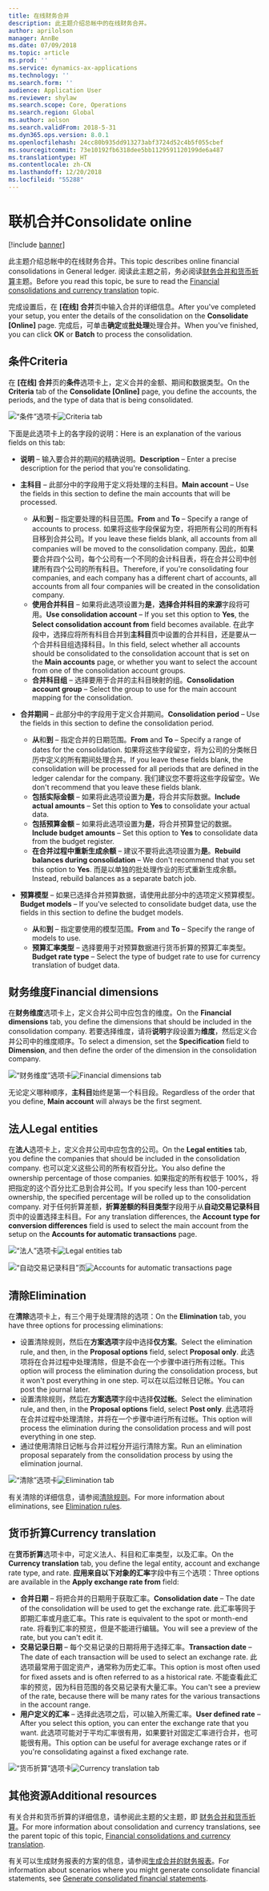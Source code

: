 ```yaml
---
title: 在线财务合并
description: 此主题介绍总帐中的在线财务合并。
author: aprilolson
manager: AnnBe
ms.date: 07/09/2018
ms.topic: article
ms.prod: ''
ms.service: dynamics-ax-applications
ms.technology: ''
ms.search.form: ''
audience: Application User
ms.reviewer: shylaw
ms.search.scope: Core, Operations
ms.search.region: Global
ms.author: aolson
ms.search.validFrom: 2018-5-31
ms.dyn365.ops.version: 8.0.1
ms.openlocfilehash: 24cc80b935dd913273abf3724d52c4b5f055cbef
ms.sourcegitcommit: 73e10192fb6318dee5bb1129591120199de6a487
ms.translationtype: HT
ms.contentlocale: zh-CN
ms.lasthandoff: 12/20/2018
ms.locfileid: "55288"
---
```

# <a name="consolidate-online"></a><span data-ttu-id="1cdc0-103">联机合并</span><span class="sxs-lookup"><span data-stu-id="1cdc0-103">Consolidate online</span></span>

[!include [banner](../includes/banner.md)]

<span data-ttu-id="1cdc0-104">此主题介绍总帐中的在线财务合并。</span><span class="sxs-lookup"><span data-stu-id="1cdc0-104">This topic describes online financial consolidations in General ledger.</span></span> <span data-ttu-id="1cdc0-105">阅读此主题之前，务必阅读[财务合并和货币折算](financial-consolidations-currency-translation.md)主题。</span><span class="sxs-lookup"><span data-stu-id="1cdc0-105">Before you read this topic, be sure to read the [Financial consolidations and currency translation](financial-consolidations-currency-translation.md) topic.</span></span>

<span data-ttu-id="1cdc0-106">完成设置后，在 **[在线] 合并**页中输入合并的详细信息。</span><span class="sxs-lookup"><span data-stu-id="1cdc0-106">After you've completed your setup, you enter the details of the consolidation on the **Consolidate [Online]** page.</span></span> <span data-ttu-id="1cdc0-107">完成后，可单击**确定**或**批处理**处理合并。</span><span class="sxs-lookup"><span data-stu-id="1cdc0-107">When you've finished, you can click **OK** or **Batch** to process the consolidation.</span></span>

## <a name="criteria"></a><span data-ttu-id="1cdc0-108">条件</span><span class="sxs-lookup"><span data-stu-id="1cdc0-108">Criteria</span></span>
<span data-ttu-id="1cdc0-109">在 **[在线] 合并**页的**条件**选项卡上，定义合并的金额、期间和数据类型。</span><span class="sxs-lookup"><span data-stu-id="1cdc0-109">On the **Criteria** tab of the **Consolidate [Online]** page, you define the accounts, the periods, and the type of data that is being consolidated.</span></span>

<span data-ttu-id="1cdc0-110">![“条件”选项卡](./media/criteria-consolidate-online.png "“条件”选项卡")</span><span class="sxs-lookup"><span data-stu-id="1cdc0-110">![Criteria tab](./media/criteria-consolidate-online.png "Criteria tab")</span></span>

<span data-ttu-id="1cdc0-111">下面是此选项卡上的各字段的说明：</span><span class="sxs-lookup"><span data-stu-id="1cdc0-111">Here is an explanation of the various fields on this tab:</span></span>

- <span data-ttu-id="1cdc0-112">**说明** – 输入要合并的期间的精确说明。</span><span class="sxs-lookup"><span data-stu-id="1cdc0-112">**Description** – Enter a precise description for the period that you're consolidating.</span></span>
- <span data-ttu-id="1cdc0-113">**主科目** – 此部分中的字段用于定义将处理的主科目。</span><span class="sxs-lookup"><span data-stu-id="1cdc0-113">**Main account** – Use the fields in this section to define the main accounts that will be processed.</span></span>

    - <span data-ttu-id="1cdc0-114">**从**和**到** – 指定要处理的科目范围。</span><span class="sxs-lookup"><span data-stu-id="1cdc0-114">**From** and **To** – Specify a range of accounts to process.</span></span> <span data-ttu-id="1cdc0-115">如果将这些字段保留为空，将把所有公司的所有科目移到合并公司。</span><span class="sxs-lookup"><span data-stu-id="1cdc0-115">If you leave these fields blank, all accounts from all companies will be moved to the consolidation company.</span></span> <span data-ttu-id="1cdc0-116">因此，如果要合并四个公司，每个公司有一个不同的会计科目表，将在合并公司中创建所有四个公司的所有科目。</span><span class="sxs-lookup"><span data-stu-id="1cdc0-116">Therefore, if you're consolidating four companies, and each company has a different chart of accounts, all accounts from all four companies will be created in the consolidation company.</span></span>
    - <span data-ttu-id="1cdc0-117">**使用合并科目** – 如果将此选项设置为**是**，**选择合并科目的来源**字段将可用。</span><span class="sxs-lookup"><span data-stu-id="1cdc0-117">**Use consolidation account** – If you set this option to **Yes**, the **Select consolidation account from** field becomes available.</span></span> <span data-ttu-id="1cdc0-118">在此字段中，选择应将所有科目合并到**主科目**页中设置的合并科目，还是要从一个合并科目组选择科目。</span><span class="sxs-lookup"><span data-stu-id="1cdc0-118">In this field, select whether all accounts should be consolidated to the consolidation account that is set on the **Main accounts** page, or whether you want to select the account from one of the consolidation account groups.</span></span>
    - <span data-ttu-id="1cdc0-119">**合并科目组** – 选择要用于合并的主科目映射的组。</span><span class="sxs-lookup"><span data-stu-id="1cdc0-119">**Consolidation account group** – Select the group to use for the main account mapping for the consolidation.</span></span>

- <span data-ttu-id="1cdc0-120">**合并期间** – 此部分中的字段用于定义合并期间。</span><span class="sxs-lookup"><span data-stu-id="1cdc0-120">**Consolidation period** – Use the fields in this section to define the consolidation period.</span></span>

    - <span data-ttu-id="1cdc0-121">**从**和**到** – 指定合并的日期范围。</span><span class="sxs-lookup"><span data-stu-id="1cdc0-121">**From** and **To** – Specify a range of dates for the consolidation.</span></span> <span data-ttu-id="1cdc0-122">如果将这些字段留空，将为公司的分类帐日历中定义的所有期间处理合并。</span><span class="sxs-lookup"><span data-stu-id="1cdc0-122">If you leave these fields blank, the consolidation will be processed for all periods that are defined in the ledger calendar for the company.</span></span> <span data-ttu-id="1cdc0-123">我们建议您不要将这些字段留空。</span><span class="sxs-lookup"><span data-stu-id="1cdc0-123">We don't recommend that you leave these fields blank.</span></span>
    - <span data-ttu-id="1cdc0-124">**包括实际金额** – 如果将此选项设置为**是**，将合并实际数据。</span><span class="sxs-lookup"><span data-stu-id="1cdc0-124">**Include actual amounts** – Set this option to **Yes** to consolidate your actual data.</span></span>
    - <span data-ttu-id="1cdc0-125">**包括预算金额** – 如果将此选项设置为**是**，将合并预算登记的数据。</span><span class="sxs-lookup"><span data-stu-id="1cdc0-125">**Include budget amounts** – Set this option to **Yes** to consolidate data from the budget register.</span></span>
    - <span data-ttu-id="1cdc0-126">**在合并过程中重新生成余额** – 建议不要将此选项设置为**是**。</span><span class="sxs-lookup"><span data-stu-id="1cdc0-126">**Rebuild balances during consolidation** – We don't recommend that you set this option to **Yes**.</span></span> <span data-ttu-id="1cdc0-127">而是以单独的批处理作业的形式重新生成余额。</span><span class="sxs-lookup"><span data-stu-id="1cdc0-127">Instead, rebuild balances as a separate batch job.</span></span>

- <span data-ttu-id="1cdc0-128">**预算模型** – 如果已选择合并预算数据，请使用此部分中的选项定义预算模型。</span><span class="sxs-lookup"><span data-stu-id="1cdc0-128">**Budget models** – If you've selected to consolidate budget data, use the fields in this section to define the budget models.</span></span>

    - <span data-ttu-id="1cdc0-129">**从**和**到** – 指定要使用的模型范围。</span><span class="sxs-lookup"><span data-stu-id="1cdc0-129">**From** and **To** – Specify the range of models to use.</span></span>
    - <span data-ttu-id="1cdc0-130">**预算汇率类型** – 选择要用于对预算数据进行货币折算的预算汇率类型。</span><span class="sxs-lookup"><span data-stu-id="1cdc0-130">**Budget rate type** – Select the type of budget rate to use for currency translation of budget data.</span></span>

## <a name="financial-dimensions"></a><span data-ttu-id="1cdc0-131">财务维度</span><span class="sxs-lookup"><span data-stu-id="1cdc0-131">Financial dimensions</span></span>
<span data-ttu-id="1cdc0-132">在**财务维度**选项卡上，定义合并公司中应包含的维度。</span><span class="sxs-lookup"><span data-stu-id="1cdc0-132">On the **Financial dimensions** tab, you define the dimensions that should be included in the consolidation company.</span></span> <span data-ttu-id="1cdc0-133">若要选择维度，请将**说明**字段设置为**维度**，然后定义合并公司中的维度顺序。</span><span class="sxs-lookup"><span data-stu-id="1cdc0-133">To select a dimension, set the **Specification** field to **Dimension**, and then define the order of the dimension in the consolidation company.</span></span>

<span data-ttu-id="1cdc0-134">![“财务维度”选项卡](./media/financial-dimensions-cons.png "“财务维度”选项卡")</span><span class="sxs-lookup"><span data-stu-id="1cdc0-134">![Financial dimensions tab](./media/financial-dimensions-cons.png "Financial dimensions tab")</span></span>

<span data-ttu-id="1cdc0-135">无论定义哪种顺序，**主科目**始终是第一个科目段。</span><span class="sxs-lookup"><span data-stu-id="1cdc0-135">Regardless of the order that you define, **Main account** will always be the first segment.</span></span>

## <a name="legal-entities"></a><span data-ttu-id="1cdc0-136">法人</span><span class="sxs-lookup"><span data-stu-id="1cdc0-136">Legal entities</span></span>
<span data-ttu-id="1cdc0-137">在**法人**选项卡上，定义合并公司中应包含的公司。</span><span class="sxs-lookup"><span data-stu-id="1cdc0-137">On the **Legal entities** tab, you define the companies that should be included in the consolidation company.</span></span> <span data-ttu-id="1cdc0-138">也可以定义这些公司的所有权百分比。</span><span class="sxs-lookup"><span data-stu-id="1cdc0-138">You also define the ownership percentage of those companies.</span></span> <span data-ttu-id="1cdc0-139">如果指定的所有权低于 100%，将把指定的这个百分比汇总到合并公司。</span><span class="sxs-lookup"><span data-stu-id="1cdc0-139">If you specify less than 100-percent ownership, the specified percentage will be rolled up to the consolidation company.</span></span> <span data-ttu-id="1cdc0-140">对于任何折算差额，**折算差额的科目类型**字段用于从**自动交易记录科目**页中的设置选择主科目。</span><span class="sxs-lookup"><span data-stu-id="1cdc0-140">For any translation differences, the **Account type for conversion differences** field is used to select the main account from the setup on the **Accounts for automatic transactions** page.</span></span>

<span data-ttu-id="1cdc0-141">![“法人”选项卡](./media/legal-entities-cons.png "“法人”选项卡")</span><span class="sxs-lookup"><span data-stu-id="1cdc0-141">![Legal entities tab](./media/legal-entities-cons.png "Legal entities tab")</span></span>

<span data-ttu-id="1cdc0-142">![“自动交易记录科目”页](./media/accounts%20for%20automatic%20(cons).png "“自动交易记录科目”页")</span><span class="sxs-lookup"><span data-stu-id="1cdc0-142">![Accounts for automatic transactions page](./media/accounts%20for%20automatic%20(cons).png "Accounts for automatic transactions page")</span></span>

## <a name="elimination"></a><span data-ttu-id="1cdc0-143">清除</span><span class="sxs-lookup"><span data-stu-id="1cdc0-143">Elimination</span></span>
<span data-ttu-id="1cdc0-144">在**清除**选项卡上，有三个用于处理清除的选项：</span><span class="sxs-lookup"><span data-stu-id="1cdc0-144">On the **Elimination** tab, you have three options for processing eliminations:</span></span>

- <span data-ttu-id="1cdc0-145">设置清除规则，然后在**方案选项**字段中选择**仅方案**。</span><span class="sxs-lookup"><span data-stu-id="1cdc0-145">Select the elimination rule, and then, in the **Proposal options** field, select **Proposal only**.</span></span> <span data-ttu-id="1cdc0-146">此选项将在合并过程中处理清除，但是不会在一个步骤中进行所有过帐。</span><span class="sxs-lookup"><span data-stu-id="1cdc0-146">This option will process the elimination during the consolidation process, but it won't post everything in one step.</span></span> <span data-ttu-id="1cdc0-147">可以在以后过帐日记帐。</span><span class="sxs-lookup"><span data-stu-id="1cdc0-147">You can post the journal later.</span></span>
- <span data-ttu-id="1cdc0-148">设置清除规则，然后在**方案选项**字段中选择**仅过帐**。</span><span class="sxs-lookup"><span data-stu-id="1cdc0-148">Select the elimination rule, and then, in the **Proposal options** field, select **Post only**.</span></span> <span data-ttu-id="1cdc0-149">此选项将在合并过程中处理清除，并将在一个步骤中进行所有过帐。</span><span class="sxs-lookup"><span data-stu-id="1cdc0-149">This option will process the elimination during the consolidation process and will post everything in one step.</span></span>
- <span data-ttu-id="1cdc0-150">通过使用清除日记帐与合并过程分开运行清除方案。</span><span class="sxs-lookup"><span data-stu-id="1cdc0-150">Run an elimination proposal separately from the consolidation process by using the elimination journal.</span></span>

<span data-ttu-id="1cdc0-151">![“清除”选项卡](./media/elimination-cons-onl.png "“清除”选项卡")</span><span class="sxs-lookup"><span data-stu-id="1cdc0-151">![Elimination tab](./media/elimination-cons-onl.png "Elimination tab")</span></span>

<span data-ttu-id="1cdc0-152">有关清除的详细信息，请参阅[清除规则](./elimination-rules.md)。</span><span class="sxs-lookup"><span data-stu-id="1cdc0-152">For more information about eliminations, see [Elimination rules](./elimination-rules.md).</span></span>

## <a name="currency-translation"></a><span data-ttu-id="1cdc0-153">货币折算</span><span class="sxs-lookup"><span data-stu-id="1cdc0-153">Currency translation</span></span>
<span data-ttu-id="1cdc0-154">在**货币折算**选项卡中，可定义法人、科目和汇率类型，以及汇率。</span><span class="sxs-lookup"><span data-stu-id="1cdc0-154">On the **Currency translation** tab, you define the legal entity, account and exchange rate type, and rate.</span></span> <span data-ttu-id="1cdc0-155">**应用来自以下对象的汇率**字段中有三个选项：</span><span class="sxs-lookup"><span data-stu-id="1cdc0-155">Three options are available in the **Apply exchange rate from** field:</span></span>

- <span data-ttu-id="1cdc0-156">**合并日期** – 将把合并的日期用于获取汇率。</span><span class="sxs-lookup"><span data-stu-id="1cdc0-156">**Consolidation date** – The date of the consolidation will be used to get the exchange rate.</span></span> <span data-ttu-id="1cdc0-157">此汇率等同于即期汇率或月底汇率。</span><span class="sxs-lookup"><span data-stu-id="1cdc0-157">This rate is equivalent to the spot or month-end rate.</span></span> <span data-ttu-id="1cdc0-158">将看到汇率的预览，但是不能进行编辑。</span><span class="sxs-lookup"><span data-stu-id="1cdc0-158">You will see a preview of the rate, but you can't edit it.</span></span>
- <span data-ttu-id="1cdc0-159">**交易记录日期**  – 每个交易记录的日期将用于选择汇率。</span><span class="sxs-lookup"><span data-stu-id="1cdc0-159">**Transaction date** – The date of each transaction will be used to select an exchange rate.</span></span> <span data-ttu-id="1cdc0-160">此选项最常用于固定资产，通常称为历史汇率。</span><span class="sxs-lookup"><span data-stu-id="1cdc0-160">This option is most often used for fixed assets and is often referred to as a historical rate.</span></span> <span data-ttu-id="1cdc0-161">不能查看此汇率的预览，因为科目范围的各交易记录有大量汇率。</span><span class="sxs-lookup"><span data-stu-id="1cdc0-161">You can't see a preview of the rate, because there will be many rates for the various transactions in the account range.</span></span>
- <span data-ttu-id="1cdc0-162">**用户定义的汇率** – 选择此选项之后，可以输入所需汇率。</span><span class="sxs-lookup"><span data-stu-id="1cdc0-162">**User defined rate** – After you select this option, you can enter the exchange rate that you want.</span></span> <span data-ttu-id="1cdc0-163">此选项可能对于平均汇率很有用，如果要针对固定汇率进行合并，也可能很有用。</span><span class="sxs-lookup"><span data-stu-id="1cdc0-163">This option can be useful for average exchange rates or if you're consolidating against a fixed exchange rate.</span></span>

<span data-ttu-id="1cdc0-164">![“货币折算”选项卡](./media/currency-translation-cons-online.png "“货币折算”选项卡")</span><span class="sxs-lookup"><span data-stu-id="1cdc0-164">![Currency translation tab](./media/currency-translation-cons-online.png "Currency translation tab")</span></span>

## <a name="additional-resources"></a><span data-ttu-id="1cdc0-165">其他资源</span><span class="sxs-lookup"><span data-stu-id="1cdc0-165">Additional resources</span></span>

<span data-ttu-id="1cdc0-166">有关合并和货币折算的详细信息，请参阅此主题的父主题，即 [财务合并和货币折算](./financial-consolidations-currency-translation.md)。</span><span class="sxs-lookup"><span data-stu-id="1cdc0-166">For more information about consolidation and currency translations, see the parent topic of this topic, [Financial consolidations and currency translation](./financial-consolidations-currency-translation.md).</span></span>

<span data-ttu-id="1cdc0-167">有关可以生成财务报表的方案的信息，请参阅[生成合并的财务报表](./generating-consolidated-financial-statements.md)。</span><span class="sxs-lookup"><span data-stu-id="1cdc0-167">For information about scenarios where you might generate consolidate financial statements, see [Generate consolidated financial statements](./generating-consolidated-financial-statements.md).</span></span>
